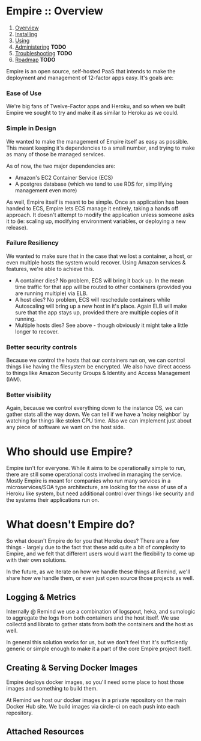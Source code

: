 # Empire :: Overview

1. [Overview](./index.md)
2. [Installing](./installing.md)
3. [Using](./using.md)
4. [Administering](./administering.md) **TODO**
5. [Troubleshooting](./troubleshooting.md) **TODO**
6. [Roadmap](./roadmap.md) **TODO**

Empire is an open source, self-hosted PaaS that intends to make the deployment and
management of 12-factor apps easy. It's goals are:

### Ease of Use

We're big fans of Twelve-Factor apps and Heroku, and so when we built Empire we sought
to try and make it as similar to Heroku as we could.

### Simple in Design

We wanted to make the management of Empire itself as easy as possible. This meant
keeping it's dependencies to a small number, and trying to make as many of those be
managed services.

As of now, the two major dependencies are:

- Amazon's EC2 Container Service (ECS)
- A postgres database (which we tend to use RDS for, simplifying management even more)

As well, Empire itself is meant to be simple. Once an application has been handed to
ECS, Empire lets ECS manage it entirely, taking a hands off approach. It doesn't
attempt to modify the application unless someone asks it to (ie: scaling up, modifying
environment variables, or deploying a new release).

### Failure Resiliency

We wanted to make sure that in the case that we lost a container, a host, or even
multiple hosts the system would recover. Using Amazon services & features, we're able
to achieve this.

- A container dies? No problem, ECS will bring it back up. In the mean time traffic for
  that app will be routed to other containers (provided you are running multiple) via
  ELB.
- A host dies? No problem, ECS will reschedule containers while Autoscaling will
  bring up a new host in it's place. Again ELB will make sure that the app stays up,
  provided there are multiple copies of it running.
- Multiple hosts dies? See above - though obviously it might take a little longer to
  recover.

### Better security controls

Because we control the hosts that our containers run on, we can control things like
having the filesystem be encrypted. We also have direct access to things like
Amazon Security Groups & Identity and Access Management (IAM).

### Better visibility

Again, because we control everything down to the instance OS, we can gather stats
all the way down. We can tell if we have a 'noisy neighbor' by watching for things
like stolen CPU time. Also we can implement just about any piece of software we want
on the host side.

# Who should use Empire?

Empire isn't for everyone. While it aims to be operationally simple to run, there are
still some operational costs involved in managing the service. Mostly Empire is
meant for companies who run many services in a microservices/SOA type architecture,
are looking for the ease of use of a Heroku like system, but need additional control
over things like security and the systems their applications run on.


# What doesn't Empire do?

So what doesn't Empire do for you that Heroku does? There are a few things - largely
due to the fact that these add quite a bit of complexity to Empire, and we felt that
different users would want the flexibility to come up with their own solutions.

In the future, as we iterate on how we handle these things at Remind, we'll share how
we handle them, or even just open source those projects as well.

## Logging & Metrics

Internally @ Remind we use a combination of logspout, heka, and sumologic to aggregate
the logs from both containers and the host itself. We use collectd and librato to
gather stats from both the containers and the host as well.

In general this solution works for us, but we don't feel that it's sufficiently generic
or simple enough to make it a part of the core Empire project itself.

## Creating & Serving Docker Images

Empire deploys docker images, so you'll need some place to host those images and
something to build them.

At Remind we host our docker images in a private repository on the main Docker Hub
site. We build images via circle-ci on each push into each repository.

## Attached Resources
